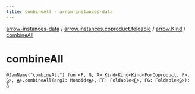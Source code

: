 ```yaml
---
title: combineAll - arrow-instances-data
---
```


[arrow-instances-data](../../index.html) / [arrow.instances.coproduct.foldable](../index.html) / [arrow.Kind](index.html) / [combineAll](./combine-all.html)

# combineAll

`@JvmName("combineAll") fun <F, G, A> Kind<Kind<Kind<ForCoproduct, `[`F`](combine-all.html#F)`>, `[`G`](combine-all.html#G)`>, `[`A`](combine-all.html#A)`>.combineAll(arg1: Monoid<`[`A`](combine-all.html#A)`>, FF: Foldable<`[`F`](combine-all.html#F)`>, FG: Foldable<`[`G`](combine-all.html#G)`>): `[`A`](combine-all.html#A)